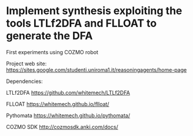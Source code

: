 # Implement synthesis exploiting the tools LTLf2DFA  and  FLLOAT  to  generate the DFA 

First experiments using COZMO robot

Project web site: https://sites.google.com/studenti.uniroma1.it/reasoningagents/home-page

Dependencies:

LTLf2DFA
https://github.com/whitemech/LTLf2DFA 

FLLOAT
https://whitemech.github.io/flloat/

Pythomata
https://whitemech.github.io/pythomata/

COZMO SDK
http://cozmosdk.anki.com/docs/ 
